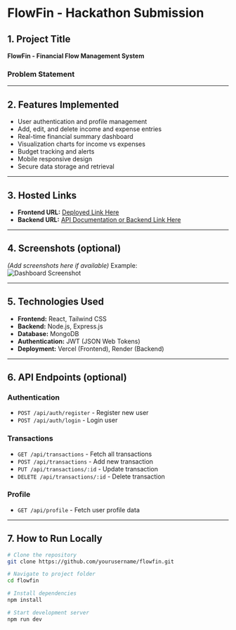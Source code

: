 # FlowFin - Hackathon Submission

## 1. Project Title
**FlowFin - Financial Flow Management System**

### Problem Statement


---

## 2. Features Implemented
- User authentication and profile management
- Add, edit, and delete income and expense entries
- Real-time financial summary dashboard
- Visualization charts for income vs expenses
- Budget tracking and alerts
- Mobile responsive design
- Secure data storage and retrieval

---

## 3. Hosted Links
- **Frontend URL:** [Deployed Link Here](#)
- **Backend URL:** [API Documentation or Backend Link Here](#)

---

## 4. Screenshots (optional)
*(Add screenshots here if available)*
Example:  
![Dashboard Screenshot](https://via.placeholder.com/600x300.png?text=Dashboard+Screenshot)

---

## 5. Technologies Used
- **Frontend:** React, Tailwind CSS
- **Backend:** Node.js, Express.js
- **Database:** MongoDB
- **Authentication:** JWT (JSON Web Tokens)
- **Deployment:** Vercel (Frontend), Render (Backend)

---

## 6. API Endpoints (optional)
### Authentication
- `POST /api/auth/register` - Register new user
- `POST /api/auth/login` - Login user

### Transactions
- `GET /api/transactions` - Fetch all transactions
- `POST /api/transactions` - Add new transaction
- `PUT /api/transactions/:id` - Update transaction
- `DELETE /api/transactions/:id` - Delete transaction

### Profile
- `GET /api/profile` - Fetch user profile data

---

## 7. How to Run Locally
```bash
# Clone the repository
git clone https://github.com/yourusername/flowfin.git

# Navigate to project folder
cd flowfin

# Install dependencies
npm install

# Start development server
npm run dev
